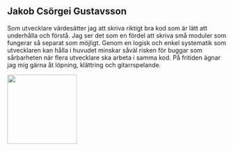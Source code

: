 ## Jakob Csörgei Gustavsson

Som utvecklare värdesätter jag att skriva riktigt bra kod som är lätt att underhålla och förstå. Jag ser det som en fördel att skriva små moduler som fungerar så separat som möjligt. Genom en logisk och enkel systematik som utvecklaren kan hålla i huvudet minskar såväl risken för buggar som sårbarheten när flera utvecklare ska arbeta i samma kod. På fritiden ägnar jag mig gärna åt löpning, klättring och gitarrspelande.

<img style="width:10rem" src="@/assets/IMG_7438.jpeg"/>
